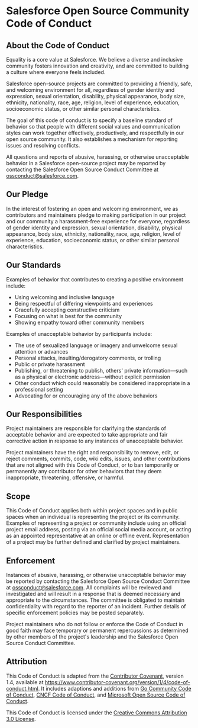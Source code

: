 # Salesforce Open Source Community Code of Conduct

## About the Code of Conduct

Equality is a core value at Salesforce. We believe a diverse and inclusive community fosters
innovation and creativity, and are committed to building a culture where everyone feels included.

Salesforce open-source projects are committed to providing a friendly, safe, and welcoming
environment for all, regardless of gender identity and expression, sexual orientation, disability,
physical appearance, body size, ethnicity, nationality, race, age, religion, level of experience,
education, socioeconomic status, or other similar personal characteristics.

The goal of this code of conduct is to specify a baseline standard of behavior so that people with
different social values and communication styles can work together effectively, productively, and
respectfully in our open source community. It also establishes a mechanism for reporting issues and
resolving conflicts.

All questions and reports of abusive, harassing, or otherwise unacceptable behavior in a Salesforce
open-source project may be reported by contacting the Salesforce Open Source Conduct Committee at
ossconduct@salesforce.com.

## Our Pledge

In the interest of fostering an open and welcoming environment, we as contributors and maintainers
pledge to making participation in our project and our community a harassment-free experience for
everyone, regardless of gender identity and expression, sexual orientation, disability, physical
appearance, body size, ethnicity, nationality, race, age, religion, level of experience, education,
socioeconomic status, or other similar personal characteristics.

## Our Standards

Examples of behavior that contributes to creating a positive environment include:

- Using welcoming and inclusive language
- Being respectful of differing viewpoints and experiences
- Gracefully accepting constructive criticism
- Focusing on what is best for the community
- Showing empathy toward other community members

Examples of unacceptable behavior by participants include:

- The use of sexualized language or imagery and unwelcome sexual attention or advances
- Personal attacks, insulting/derogatory comments, or trolling
- Public or private harassment
- Publishing, or threatening to publish, others' private information—such as a physical or
  electronic address—without explicit permission
- Other conduct which could reasonably be considered inappropriate in a professional setting
- Advocating for or encouraging any of the above behaviors

## Our Responsibilities

Project maintainers are responsible for clarifying the standards of acceptable behavior and are
expected to take appropriate and fair corrective action in response to any instances of unacceptable
behavior.

Project maintainers have the right and responsibility to remove, edit, or reject comments, commits,
code, wiki edits, issues, and other contributions that are not aligned with this Code of Conduct, or
to ban temporarily or permanently any contributor for other behaviors that they deem inappropriate,
threatening, offensive, or harmful.

## Scope

This Code of Conduct applies both within project spaces and in public spaces when an individual is
representing the project or its community. Examples of representing a project or community include
using an official project email address, posting via an official social media account, or acting as
an appointed representative at an online or offline event. Representation of a project may be
further defined and clarified by project maintainers.

## Enforcement

Instances of abusive, harassing, or otherwise unacceptable behavior may be reported by contacting
the Salesforce Open Source Conduct Committee at ossconduct@salesforce.com. All complaints will be
reviewed and investigated and will result in a response that is deemed necessary and appropriate to
the circumstances. The committee is obligated to maintain confidentiality with regard to the
reporter of an incident. Further details of specific enforcement policies may be posted separately.

Project maintainers who do not follow or enforce the Code of Conduct in good faith may face
temporary or permanent repercussions as determined by other members of the project's leadership and
the Salesforce Open Source Conduct Committee.

## Attribution

This Code of Conduct is adapted from the [Contributor Covenant][contributor-covenant-home], version
1.4, available at https://www.contributor-covenant.org/version/1/4/code-of-conduct.html. It includes
adaptions and additions from [Go Community Code of Conduct][golang-coc], [CNCF Code of
Conduct][cncf-coc], and [Microsoft Open Source Code of Conduct][microsoft-coc].

This Code of Conduct is licensed under the [Creative Commons Attribution 3.0 License][cc-by-3-us].

[contributor-covenant-home]:
  https://www.contributor-covenant.org
  'https://www.contributor-covenant.org/'
[golang-coc]: https://golang.org/conduct
[cncf-coc]: https://github.com/cncf/foundation/blob/master/code-of-conduct.md
[microsoft-coc]: https://opensource.microsoft.com/codeofconduct/
[cc-by-3-us]: https://creativecommons.org/licenses/by/3.0/us/
